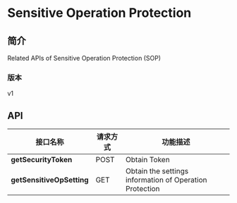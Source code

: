 # Sensitive Operation Protection


## 简介
Related APIs of Sensitive Operation Protection (SOP)


### 版本
v1


## API
|接口名称|请求方式|功能描述|
|---|---|---|
|**getSecurityToken**|POST|Obtain Token|
|**getSensitiveOpSetting**|GET|Obtain the settings information of Operation Protection|
